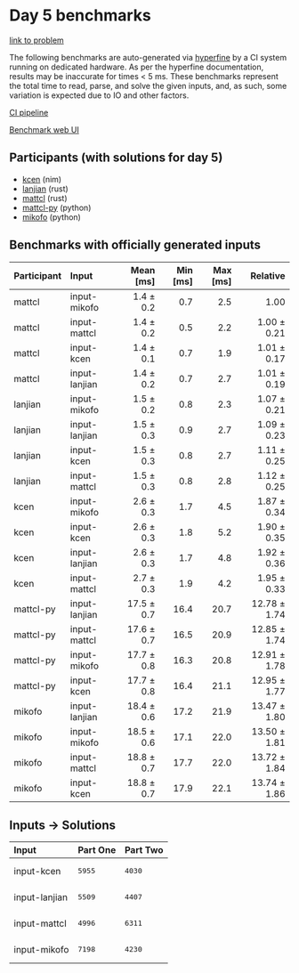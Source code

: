 # Day 5 benchmarks

[link to problem](https://adventofcode.com/2024/day/5)

The following benchmarks are auto-generated via
[hyperfine](https://github.com/sharkdp/hyperfine) by a CI system running on
dedicated hardware. As per the hyperfine documentation, results may be
inaccurate for times < 5 ms. These benchmarks represent the total time to read,
parse, and solve the given inputs, and, as such, some variation is expected due
to IO and other factors.

[CI pipeline](http://ci.papercode.net:8080/teams/main/pipelines/aoc2024)

[Benchmark web UI](https://aoc.ancalagon.black)


## Participants (with solutions for day 5)

- [kcen](https://github.com/kcen/aoc2024) (nim)
- [lanjian](https://github.com/lanjian/aoc-2024) (rust)
- [mattcl](https://github.com/mattcl/aoc2024) (rust)
- [mattcl-py](https://github.com/mattcl/aoc2024-py) (python)
- [mikofo](https://github.com/mikofo/aoc2024) (python)


## Benchmarks with officially generated inputs

| Participant | Input | Mean [ms] | Min [ms] | Max [ms] | Relative |
|:---|:---|---:|---:|---:|---:|
| mattcl | input-mikofo | 1.4 ± 0.2 | 0.7 | 2.5 | 1.00 |
| mattcl | input-mattcl | 1.4 ± 0.2 | 0.5 | 2.2 | 1.00 ± 0.21 |
| mattcl | input-kcen | 1.4 ± 0.1 | 0.7 | 1.9 | 1.01 ± 0.17 |
| mattcl | input-lanjian | 1.4 ± 0.2 | 0.7 | 2.7 | 1.01 ± 0.19 |
| lanjian | input-mikofo | 1.5 ± 0.2 | 0.8 | 2.3 | 1.07 ± 0.21 |
| lanjian | input-lanjian | 1.5 ± 0.3 | 0.9 | 2.7 | 1.09 ± 0.23 |
| lanjian | input-kcen | 1.5 ± 0.3 | 0.8 | 2.7 | 1.11 ± 0.25 |
| lanjian | input-mattcl | 1.5 ± 0.3 | 0.8 | 2.8 | 1.12 ± 0.25 |
| kcen | input-mikofo | 2.6 ± 0.3 | 1.7 | 4.5 | 1.87 ± 0.34 |
| kcen | input-kcen | 2.6 ± 0.3 | 1.8 | 5.2 | 1.90 ± 0.35 |
| kcen | input-lanjian | 2.6 ± 0.3 | 1.7 | 4.8 | 1.92 ± 0.36 |
| kcen | input-mattcl | 2.7 ± 0.3 | 1.9 | 4.2 | 1.95 ± 0.33 |
| mattcl-py | input-lanjian | 17.5 ± 0.7 | 16.4 | 20.7 | 12.78 ± 1.74 |
| mattcl-py | input-mattcl | 17.6 ± 0.7 | 16.5 | 20.9 | 12.85 ± 1.74 |
| mattcl-py | input-mikofo | 17.7 ± 0.8 | 16.3 | 20.8 | 12.91 ± 1.78 |
| mattcl-py | input-kcen | 17.7 ± 0.8 | 16.4 | 21.1 | 12.95 ± 1.77 |
| mikofo | input-lanjian | 18.4 ± 0.6 | 17.2 | 21.9 | 13.47 ± 1.80 |
| mikofo | input-mikofo | 18.5 ± 0.6 | 17.1 | 22.0 | 13.50 ± 1.81 |
| mikofo | input-mattcl | 18.8 ± 0.7 | 17.7 | 22.0 | 13.72 ± 1.84 |
| mikofo | input-kcen | 18.8 ± 0.7 | 17.9 | 22.1 | 13.74 ± 1.86 |


## Inputs -> Solutions

| Input | Part One | Part Two |
|:---|:---|:---|
|input-kcen|<pre>5955</pre>|<pre>4030</pre>|
|input-lanjian|<pre>5509</pre>|<pre>4407</pre>|
|input-mattcl|<pre>4996</pre>|<pre>6311</pre>|
|input-mikofo|<pre>7198</pre>|<pre>4230</pre>|